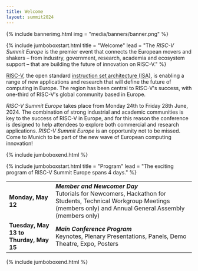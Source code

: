 ```yaml
---
title: Welcome
layout: summit2024
---
```


{% include bannerimg.html
img = "media/banners/banner.png"
%}

{% include jumboboxstart.html
title = "Welcome"
lead = "The *RISC-V Summit Europe* is the premier event that connects the European movers and shakers – from industry,
government, research, academia and ecosystem support – that are building the future of innovation on RISC-V."
%}

[RISC-V](https://riscv.org), the open standard [instruction set architecture
(ISA)](https://en.wikipedia.org/wiki/Instruction_set_architecture), is enabling a range of new applications and research
that will define the future of computing in Europe. The region has been central to RISC-V's success, with one-third of
RISC-V's global community based in Europe.

*RISC-V Summit Europe* takes place from Monday 24th to Friday 28th June, 2024. The combination of strong industrial and
academic communities is key to the success of RISC-V in Europe, and for this reason the conference is designed to help
attendees to explore both commercial and research applications.
*RISC-V Summit Europe* is an opportunity not to be missed. Come to Munich to be part of the new wave of European
computing innovation!

{% include jumboboxend.html %}

<!-- {% include jumboboxstart.html -->
<!-- title = "Keynotes & Invited Talks" -->
<!-- lead = "Learn about the exciting progress of RISC-V across industries and the hardware/software stack from our keynote -->
<!-- speakers and invited talks." -->
<!-- %} -->

<!-- <div class="row mt-5"> -->
<!--   <div class="col-sm-3 col-6 mb-4"> -->
<!--     <div class="row"> -->
<!--       <div class="col-md-12 text-center"> -->
<!--         <img src="media/photos/boehm.jpeg" alt="Thomas Boehm" class="img-fluid rounded-circle" style="width: 75%"> -->
<!--       </div> -->
<!--     </div> -->
<!--     <div class="row"> -->
<!--       <div class="col-md-12 text-center"> -->
<!--         <div class="pt-2"> -->
<!--           <h5 class="mt-4 font-weight-medium mb-1"><b>Thomas Böhm</b><br>Infineon Technologies</h5> -->
<!--           <h6 class="subtitle">Senior Vice President & General Manager Microcontroller Automotive</h6> -->
<!--         </div> -->
<!--       </div> -->
<!--     </div> -->
<!--   </div> -->

<!--   <div class="col-sm-3 col-6 mb-4"> -->
<!--     <div class="row"> -->
<!--       <div class="col-md-12 text-center"> -->
<!--         <img src="media/photos/krste.jpeg" alt="Krste Asanović" class="img-fluid rounded-circle" style="width: 75%"> -->
<!--       </div> -->
<!--     </div> -->
<!--     <div class="row"> -->
<!--       <div class="col-md-12 text-center"> -->
<!--         <div class="pt-2"> -->
<!--           <h5 class="mt-4 font-weight-medium mb-1"><b>Krste Asanović</b><br>SiFive</h5> -->
<!--           <h6 class="subtitle">Chief Architect</h6> -->
<!--         </div> -->
<!--       </div> -->
<!--     </div> -->
<!--   </div> -->

<!--   <div class="col-sm-3 col-6 mb-4"> -->
<!--     <div class="row"> -->
<!--       <div class="col-md-12 text-center"> -->
<!--         <img src="media/photos/baehr.jpeg" alt="Johanna Baehr" class="img-fluid rounded-circle" style="width: 75%"> -->
<!--       </div> -->
<!--     </div> -->
<!--     <div class="row"> -->
<!--       <div class="col-md-12 text-center"> -->
<!--         <div class="pt-2"> -->
<!--           <h5 class="mt-4 font-weight-medium mb-1"><b>Johanna Baehr</b><br>Fraunhofer AISEC</h5> -->
<!--           <h6 class="subtitle">Research Associate</h6> -->
<!--         </div> -->
<!--       </div> -->
<!--     </div> -->
<!--   </div> -->

<!--   <div class="col-sm-3 col-6 mb-4"> -->
<!--     <div class="row"> -->
<!--       <div class="col-md-12 text-center"> -->
<!--         <img src="media/photos/wilford.jpeg" alt="Edward Wilford" class="img-fluid rounded-circle" style="width: 75%"> -->
<!--       </div> -->
<!--     </div> -->
<!--     <div class="row"> -->
<!--       <div class="col-md-12 text-center"> -->
<!--         <div class="pt-2"> -->
<!--           <h5 class="mt-4 font-weight-medium mb-1"><b>Edward Wilford</b><br>Omdia</h5> -->
<!--           <h6 class="subtitle">Senior Principal Analyst</h6> -->
<!--         </div> -->
<!--       </div> -->
<!--     </div> -->
<!--   </div> -->

<!--   <div class="col-sm-3 col-6 mb-4"> -->
<!--     <div class="row"> -->
<!--       <div class="col-md-12 text-center"> -->
<!--         <img src="media/photos/wikelius.jpeg" alt="Larry Wikelius" class="img-fluid rounded-circle" style="width: 75%"> -->
<!--       </div> -->
<!--     </div> -->
<!--     <div class="row"> -->
<!--       <div class="col-md-12 text-center"> -->
<!--         <div class="pt-2"> -->
<!--           <h5 class="mt-4 font-weight-medium mb-1"><b>Larry Wikelius</b><br>RISE</h5> -->
<!--           <h6 class="subtitle">Director</h6> -->
<!--         </div> -->
<!--       </div> -->
<!--     </div> -->
<!--   </div> -->

<!--   <div class="col-sm-3 col-6 mb-4"> -->
<!--     <div class="row"> -->
<!--       <div class="col-md-12 text-center"> -->
<!--         <img src="media/photos/kocher.jpeg" alt="Alexander Kocher" class="img-fluid rounded-circle" style="width: 75%"> -->
<!--       </div> -->
<!--     </div> -->
<!--     <div class="row"> -->
<!--       <div class="col-md-12 text-center"> -->
<!--         <div class="pt-2"> -->
<!--           <h5 class="mt-4 font-weight-medium mb-1"><b>Alexander Kocher</b><br>Quintauris</h5> -->
<!--           <h6 class="subtitle">CEO</h6> -->
<!--         </div> -->
<!--       </div> -->
<!--     </div> -->
<!--   </div> -->

<!--   <div class="col-sm-3 col-6 mb-4"> -->
<!--     <div class="row"> -->
<!--       <div class="col-md-12 text-center"> -->
<!--         <img src="media/photos/Frank.JPG" alt="Frank K. Gurkaynak" class="img-fluid rounded-circle" style="width: 75%"> -->
<!--       </div> -->
<!--     </div> -->
<!--     <div class="row"> -->
<!--       <div class="col-md-12 text-center"> -->
<!--         <div class="pt-2"> -->
<!--           <h5 class="mt-4 font-weight-medium mb-1"><b>Frank K. Gurkaynak </b><br>ETHZ</h5> -->
<!--           <h6 class="subtitle">Senior Scientist</h6> -->
<!--         </div> -->
<!--       </div> -->
<!--     </div> -->
<!--   </div> -->

<!--   <div class="col-sm-3 col-6 mb-4"> -->
<!--     <div class="row"> -->
<!--       <div class="col-md-12 text-center"> -->
<!--         <img src="media/photos/Coulon.JPG" alt="Jean Roch Coulon" class="img-fluid rounded-circle" style="width: 75%"> -->
<!--       </div> -->
<!--     </div> -->
<!--     <div class="row"> -->
<!--       <div class="col-md-12 text-center"> -->
<!--         <div class="pt-2"> -->
<!--           <h5 class="mt-4 font-weight-medium mb-1"><b>Jean Roch Coulon</b><br>Thales Group</h5> -->
<!--           <h6 class="subtitle">RISC-V Architect</h6> -->
<!--         </div> -->
<!--       </div> -->
<!--     </div> -->
<!--   </div> -->

<!--   <div class="col-sm-3 col-6 mb-4"> -->
<!--     <div class="row"> -->
<!--       <div class="col-md-12 text-center"> -->
<!--         <img src="media/photos/tomsich.jpg" alt="Philipp Tomsich" class="img-fluid rounded-circle" style="width: 75%"> -->
<!--       </div> -->
<!--     </div> -->
<!--     <div class="row"> -->
<!--       <div class="col-md-12 text-center"> -->
<!--         <div class="pt-2"> -->
<!--           <h5 class="mt-4 font-weight-medium mb-1"><b>Philipp Tomsich</b><br>VRULL</h5> -->
<!--           <h6 class="subtitle">Founder & Chief Technologist</h6> -->
<!--         </div> -->
<!--       </div> -->
<!--     </div> -->
<!--   </div> -->

<!--   <div class="col-sm-3 col-6 mb-4"> -->
<!--     <div class="row"> -->
<!--       <div class="col-md-12 text-center"> -->
<!--         <img src="media/photos/georgi.jpeg" alt="Georgi Kuzmanov" class="img-fluid rounded-circle" style="width: 75%"> -->
<!--       </div> -->
<!--     </div> -->
<!--     <div class="row"> -->
<!--       <div class="col-md-12 text-center"> -->
<!--         <div class="pt-2"> -->
<!--           <h5 class="mt-4 font-weight-medium mb-1"><b>Georgi Kuzmanov</b><br>Programme Officer</h5> -->
<!--           <h6 class="subtitle">Chips Joint Undertaking</h6> -->
<!--         </div> -->
<!--       </div> -->
<!--     </div> -->
<!--   </div> -->

<!--     <div class="col-sm-3 col-6 mb-4"> -->
<!--         <div class="row"> -->
<!--           <div class="col-md-12 text-center"> -->
<!--             <img src="media/photos/teresa.jpeg" alt="Teresa Cervero, Barcelona Supercomputing Center" -->
<!--               class="img-fluid rounded-circle" style="width: 75%"> -->
<!--           </div> -->
<!--           <div class="col-md-12 text-center"> -->
<!--             <div class="pt-2"> -->
<!--               <h5 class="mt-4 font-weight-medium mb-1"><b>Teresa Cervero</b><br>Barcelona Supercomputing Center</h5> -->
<!--               <h6 class="subtitle">Senior Researcher</h6> -->
<!--             </div> -->
<!--           </div> -->
<!--         </div> -->
<!--       </div> -->

<!-- </div> -->

<!-- {% include jumboboxend.html %} -->

{% include jumboboxstart.html
title = "Program"
lead = "The exciting program of RISC-V Summit Europe spans 4 days."
%}

<table class="table">
  <tr>
    <td style="width: 25%"><b>Monday, May 12</b></td>
    <td><b><i>Member and Newcomer Day</i></b><br />Tutorials for Newcomers, Hackathon for Students, Technical Workgroup
      Meetings (members only) and Annual General Assembly (members only)
	  <!-- <br /><a href="twgs"><b>Learn more</b></a> -->
	  </td>
  </tr>
  <tr>
    <td><b>Tuesday, May 13 to<br /> Thurday, May 15</b></td>
    <td><b><i>Main Conference Program</i></b><br />Keynotes, Plenary Presentations, Panels, Demo Theatre, Expo,
      Posters
	  <!-- <br /><a href="conference"><b>Learn more</b></a> -->
	  </td>
  </tr>
  <!-- <tr> -->
  <!--   <td><b>Friday, June 28</b></td> -->
  <!--   <td><b><i>Side Events & Workshops</i></b><br />Meetings and Dissemination of Projects<br /><a -->
  <!--       href="sideevents"><b>Learn more</b></a></td> -->
  <!-- </tr> -->
</table>

{% include jumboboxend.html %}

<!-- {% include jumboboxstart.html -->
<!-- title = "Hackathon" -->
<!-- lead = "RISC-V International is excited to join with its members Codasip and Renesas to host an in person hackathon at -->
<!-- RISC-V Summit Europe!" -->
<!-- %} -->

<!-- For details and updates please visit [the Hackathon Event -->
<!-- website](https://community.riscv.org/events/details/risc-v-international-risc-v-in-emea-presents-hackathon-at-risc-v-summit-europe/). -->

<!-- {% include jumboboxend.html %} -->

<!-- {% include jumboboxstart.html -->
<!-- title = "Panels" -->
<!-- lead = "Two exciting panels will bring together experts to discuss the future of computing with RISC-V." -->
<!-- %} -->

<!-- ## Accelerating AI Innovation with RISC-V -->

<!-- <div class="row mt-5"> -->
<!--   <div class="col-sm-3 col-6 mb-4"> -->
<!--     <div class="row"> -->
<!--       <div class="col-md-12 text-center"> -->
<!--         <b>Invited Introduction Presentation</b> -->
<!--       </div> -->
<!--       <div class="col-md-12 text-center"> -->
<!--         <img src="media/photos/tomsich.jpg" alt="Philipp Tomsich" class="img-fluid rounded-circle" style="width: 50%"> -->
<!--       </div> -->
<!--     </div> -->
<!--     <div class="row"> -->
<!--       <div class="col-md-12 text-center"> -->
<!--         <div class="pt-2"> -->
<!--           <h5 class="mt-4 font-weight-medium mb-1"><b>Philipp Tomsich</b><br>VRULL</h5> -->
<!--           <h6 class="subtitle">Founder & Chief Technologist</h6> -->
<!--         </div> -->
<!--       </div> -->
<!--     </div> -->
<!--   </div> -->
<!--   <div class="col-sm-9 col-6"> -->
<!--     <div class="col-md-12"> -->
<!--       <b>RISC-V: Charting the Future of AI/ML with Open Standards and Global Collaboration</b><br>Introduction presentation by <i>Philipp Tomsich, VRULL</i><br/> -->

<!--       AI is a fast evolving space, and realising its huge potential requires -->
<!--       levels of compute innovation only possible with RISC-V. This session -->
<!--       brings prominent members of the RISC-V AI ecosystem together to explore -->
<!--       how the RISC-V ISA will form the common language for AI innovation, how it -->
<!--       can deliver the performance and efficiency necessary across applications -->
<!--       from the edge to the cloud, and the potential of software and hardware -->
<!--       codesign. The RISC-V ecosystem is already delivering the technologies that -->
<!--       will underpin the future of AI, come to this session to find out more! -->
<!--     </div> -->
<!--     <div class="col-md-12 mt-2"> -->
<!--       <b>Moderated by:</b> Philipp Tomsich, RISC-V International and VRULL -->
<!--     </div> -->
<!--       <div class="col-md-12 mt-4 text-center"> -->
<!--       <h4>Panelists</h4><hr> -->
<!--     </div> -->
<!--     <div class="row"> -->
<!--       <div class="col-sm-3 col-6 mb-4"> -->
<!--         <div class="row"> -->
<!--           <div class="col-md-12 text-center"> -->
<!--             <img src="media/photos/Gianna.jpg" alt="Gianna Paulin - Computer Architecture Engineer, Axelera AI" -->
<!--               class="img-fluid rounded-circle" style="width: 50%"> -->
<!--           </div> -->
<!--           <div class="col-md-12 text-center"> -->
<!--             <div class="pt-2"> -->
<!--               <h5 class="mt-4 font-weight-medium mb-1"><b>Gianna Paulin</b><br>Axelera AI</h5> -->
<!--               <h6 class="subtitle">Computer Architecture Engineer</h6> -->
<!--             </div> -->
<!--           </div> -->
<!--         </div> -->
<!--       </div> -->
<!--       <div class="col-sm-3 col-6 mb-4"> -->
<!--         <div class="row"> -->
<!--           <div class="col-md-12 text-center"> -->
<!--             <img src="media/photos/Roger.png" alt="Roger Espasa -  Founder & CEO, Semidynamics" -->
<!--               class="img-fluid rounded-circle" style="width: 50%"> -->
<!--           </div> -->
<!--         </div> -->
<!--         <div class="row"> -->
<!--           <div class="col-md-12 text-center"> -->
<!--             <div class="pt-2"> -->
<!--               <h5 class="mt-4 font-weight-medium mb-1"><b>Roger Espasa</b><br>Semidynamics</h5> -->
<!--               <h6 class="subtitle">Founder & CEO</h6> -->
<!--             </div> -->
<!--           </div> -->
<!--         </div> -->
<!--       </div> -->
<!--       <div class="col-sm-3 col-6 mb-4"> -->
<!--         <div class="row"> -->
<!--           <div class="col-md-12 text-center"> -->
<!--             <img src="media/photos/Tao.jpg" -->
<!--               alt="Prof. Xie Tao - Chair Professor, Peking University and Chair of the RISC-V AI/ML SIG " -->
<!--               class="img-fluid rounded-circle" style="width: 50%"> -->
<!--           </div> -->
<!--         </div> -->
<!--         <div class="row"> -->
<!--           <div class="col-md-12 text-center"> -->
<!--             <div class="pt-2"> -->
<!--               <h5 class="mt-4 font-weight-medium mb-1"><b>Xie Tao</b><br>Peking University</h5> -->
<!--               <h6 class="subtitle">Chair of the RISC-V AI/ML SIG</h6> -->
<!--             </div> -->
<!--           </div> -->
<!--         </div> -->
<!--       </div> -->
<!--       <div class="col-sm-3 col-6 mb-4"> -->
<!--         <div class="row"> -->
<!--           <div class="col-md-12 text-center"> -->
<!--             <img src="media/photos/Stamoulis.jpg" -->
<!--               alt="Dr. Iakovos Stamoulis - Senior Product Development Director & Co-founder, Think Silicon S.A. " -->
<!--               class="img-fluid rounded-circle" style="width: 50%"> -->
<!--           </div> -->
<!--         </div> -->
<!--         <div class="row"> -->
<!--           <div class="col-md-12 text-center"> -->
<!--             <div class="pt-2"> -->
<!--               <h5 class="mt-4 font-weight-medium mb-1"><b>Iakovos Stamoulis</b><br>Think Silicon S.A.</h5> -->
<!--               <h6 class="subtitle">Senior Product Development Director & Co-founder</h6> -->
<!--             </div> -->
<!--           </div> -->
<!--         </div> -->
<!--       </div> -->
<!--     </div> -->
<!--   </div> -->
<!-- </div> -->

<!-- ## How can Europe engage more in RISC-V? -->

<!-- <div class="row mt-5"> -->
<!--   <div class="col-sm-3 col-6 mb-4"> -->
<!--     <div class="row"> -->
<!--       <div class="col-md-12 text-center"> -->
<!--         <b>Invited Introduction Presentation</b> -->
<!--       </div> -->
<!--       <div class="col-md-12 text-center"> -->
<!--         <img src="media/photos/georgi.jpeg" alt="Georgi Kuzmanov" class="img-fluid rounded-circle" style="width: 50%"> -->
<!--       </div> -->
<!--     </div> -->
<!--     <div class="row"> -->
<!--       <div class="col-md-12 text-center"> -->
<!--         <div class="pt-2"> -->
<!--           <h5 class="mt-4 font-weight-medium mb-1"><b>Georgi Kuzmanov</b><br>Programme Officer</h5> -->
<!--           <h6 class="subtitle">Chips Joint Undertaking</h6> -->
<!--         </div> -->
<!--       </div> -->
<!--     </div> -->
<!--   </div> -->
<!--   <div class="col-sm-9 col-6"> -->
<!--     <div class="col-md-12"> -->
<!--       <b>Chips JU and RISC V - vision, actions, challenges</b><br>Introduction presentation by <i>Georgi Kuzmanov, Chips JU</i> -->
<!--     </div> -->
<!--     <div class="col-md-12 mt-2"> -->
<!--       <b>Moderated by:</b> Stefan Wallentowitz, RISC-V International and Hochschule München -->
<!--     </div> -->
<!--     <div class="col-md-12"> -->
<!--       <p>RISC-V holds significance for Europe due to its potential to foster -->
<!--       innovation, enhance technological sovereignty, and stimulate economic -->
<!--       growth within the region. By embracing RISC-V, European countries can -->
<!--       reduce their dependency on foreign technologies and proprietary -->
<!--       architectures, thereby enhancing their autonomy in critical sectors such -->
<!--       as telecommunications, cybersecurity, and data processing.</p> -->
<!--       <p>However, to fully realize the benefits of RISC-V, Europe must engage -->
<!--       more actively in the development and deployment of RISC-V technologies. -->
<!--       This panel will explore the opportunities and challenges that Europe faces -->
<!--       in adopting RISC-V, and discuss strategies to promote the widespread -->
<!--       adoption of RISC-V within the region.</p> -->
<!--     </div> -->
<!--       <div class="col-md-12 mt-4 text-center"> -->
<!--       <h4>Panelists</h4><hr> -->
<!--     </div> -->
<!--     <div class="row"> -->
<!--       <div class="col-sm-3 col-6 mb-4"> -->
<!--         <div class="row"> -->
<!--           <div class="col-md-12 text-center"> -->
<!--             <img src="media/photos/kourfali.jpeg" alt="Alexandra Kourfali" -->
<!--               class="img-fluid rounded-circle" style="width: 50%"> -->
<!--           </div> -->
<!--           <div class="col-md-12 text-center"> -->
<!--             <div class="pt-2"> -->
<!--               <h5 class="mt-4 font-weight-medium mb-1"><b>Alexandra Kourfali</b><br>EuroHPC Joint Undertaking</h5> -->
<!--               <h6 class="subtitle">Programme Manager Research and Innovation</h6> -->
<!--             </div> -->
<!--           </div> -->
<!--         </div> -->
<!--       </div> -->
<!--       <div class="col-sm-3 col-6 mb-4"> -->
<!--         <div class="row"> -->
<!--           <div class="col-md-12 text-center"> -->
<!--             <img src="media/photos/reitberger.jpg" alt="Christian Reitberger" -->
<!--               class="img-fluid rounded-circle" style="width: 50%"> -->
<!--           </div> -->
<!--           <div class="col-md-12 text-center"> -->
<!--             <div class="pt-2"> -->
<!--               <h5 class="mt-4 font-weight-medium mb-1"><b>Christian Reitberger</b><br>Matterwave Ventures</h5> -->
<!--               <h6 class="subtitle">Partner</h6> -->
<!--             </div> -->
<!--           </div> -->
<!--         </div> -->
<!--       </div> -->
<!--       <div class="col-sm-3 col-6 mb-4"> -->
<!--         <div class="row"> -->
<!--           <div class="col-md-12 text-center"> -->
<!--             <img src="media/photos/peter.jpeg" alt="" -->
<!--               class="img-fluid rounded-circle" style="width: 50%"> -->
<!--           </div> -->
<!--           <div class="col-md-12 text-center"> -->
<!--             <div class="pt-2"> -->
<!--               <h5 class="mt-4 font-weight-medium mb-1"><b>Peter Gielda</b><br>Antmicro</h5> -->
<!--               <h6 class="subtitle">CEO</h6> -->
<!--             </div> -->
<!--           </div> -->
<!--         </div> -->
<!--       </div> -->
<!--       <div class="col-sm-3 col-6 mb-4"> -->
<!--         <div class="row"> -->
<!--           <div class="col-md-12 text-center"> -->
<!--             <img src="media/photos/teresa.jpeg" alt="Teresa Cervero, Barcelona Supercomputing Center" -->
<!--               class="img-fluid rounded-circle" style="width: 50%"> -->
<!--           </div> -->
<!--           <div class="col-md-12 text-center"> -->
<!--             <div class="pt-2"> -->
<!--               <h5 class="mt-4 font-weight-medium mb-1"><b>Teresa Cervero</b><br>Barcelona Supercomputing Center</h5> -->
<!--               <h6 class="subtitle">Senior Researcher</h6> -->
<!--             </div> -->
<!--           </div> -->
<!--         </div> -->
<!--       </div> -->

<!--   </div> -->
<!-- </div> -->


<!-- {% include jumboboxend.html %} -->
